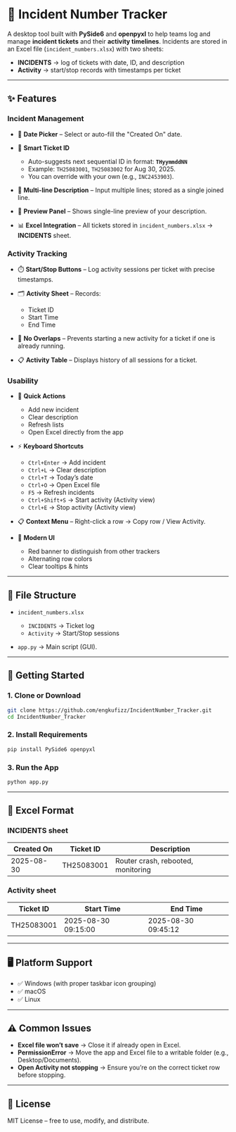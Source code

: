 # 🚨 Incident Number Tracker

A desktop tool built with **PySide6** and **openpyxl** to help teams log and manage **incident tickets** and their **activity timelines**.
Incidents are stored in an Excel file (`incident_numbers.xlsx`) with two sheets:

* **INCIDENTS** → log of tickets with date, ID, and description
* **Activity** → start/stop records with timestamps per ticket

---

## ✨ Features

### Incident Management

* 📅 **Date Picker** – Select or auto-fill the "Created On" date.
* 🔢 **Smart Ticket ID**

  * Auto-suggests next sequential ID in format: **`THyymmddNN`**
  * Example: `TH25083001`, `TH25083002` for Aug 30, 2025.
  * You can override with your own (e.g., `INC2453903`).
* 📝 **Multi-line Description** – Input multiple lines; stored as a single joined line.
* 👀 **Preview Panel** – Shows single-line preview of your description.
* 📊 **Excel Integration** – All tickets stored in `incident_numbers.xlsx` → **INCIDENTS** sheet.

### Activity Tracking

* ⏱️ **Start/Stop Buttons** – Log activity sessions per ticket with precise timestamps.
* 🗂 **Activity Sheet** – Records:

  * Ticket ID
  * Start Time
  * End Time
* 🚫 **No Overlaps** – Prevents starting a new activity for a ticket if one is already running.
* 📋 **Activity Table** – Displays history of all sessions for a ticket.

### Usability

* 🔄 **Quick Actions**

  * Add new incident
  * Clear description
  * Refresh lists
  * Open Excel directly from the app
* ⚡ **Keyboard Shortcuts**

  * `Ctrl+Enter` → Add incident
  * `Ctrl+L` → Clear description
  * `Ctrl+T` → Today’s date
  * `Ctrl+O` → Open Excel file
  * `F5` → Refresh incidents
  * `Ctrl+Shift+S` → Start activity (Activity view)
  * `Ctrl+E` → Stop activity (Activity view)
* 📋 **Context Menu** – Right-click a row → Copy row / View Activity.
* 🎨 **Modern UI**

  * Red banner to distinguish from other trackers
  * Alternating row colors
  * Clear tooltips & hints

---

## 📂 File Structure

* `incident_numbers.xlsx`

  * `INCIDENTS` → Ticket log
  * `Activity` → Start/Stop sessions
* `app.py` → Main script (GUI).

---

## 🚀 Getting Started

### 1. Clone or Download

```bash
git clone https://github.com/engkufizz/IncidentNumber_Tracker.git
cd IncidentNumber_Tracker
```

### 2. Install Requirements

```bash
pip install PySide6 openpyxl
```

### 3. Run the App

```bash
python app.py
```

---

## 📑 Excel Format

### INCIDENTS sheet

| Created On | Ticket ID  | Description                        |
| ---------- | ---------- | ---------------------------------- |
| 2025-08-30 | TH25083001 | Router crash, rebooted, monitoring |

### Activity sheet

| Ticket ID  | Start Time          | End Time            |
| ---------- | ------------------- | ------------------- |
| TH25083001 | 2025-08-30 09:15:00 | 2025-08-30 09:45:12 |

---

## 🖥️ Platform Support

* ✅ Windows (with proper taskbar icon grouping)
* ✅ macOS
* ✅ Linux

---

## ⚠️ Common Issues

* **Excel file won’t save** → Close it if already open in Excel.
* **PermissionError** → Move the app and Excel file to a writable folder (e.g., Desktop/Documents).
* **Open Activity not stopping** → Ensure you’re on the correct ticket row before stopping.

---

## 📜 License

MIT License – free to use, modify, and distribute.

